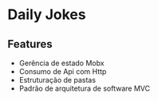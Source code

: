 # Daily Jokes

## Features
  - Gerência de estado Mobx
  - Consumo de Api com Http 
  - Estruturação de pastas
  - Padrão de arquitetura de software MVC
